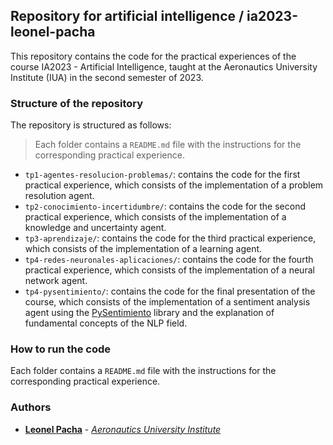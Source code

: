 ## Repository for artificial intelligence / ia2023-leonel-pacha
This repository contains the code for the practical experiences of the course IA2023 - Artificial Intelligence, taught at the Aeronautics University Institute (IUA) in the second semester of 2023.

### Structure of the repository
The repository is structured as follows:
> Each folder contains a `README.md` file with the instructions for the corresponding practical experience.
- `tp1-agentes-resolucion-problemas/`: contains the code for the first practical experience, which consists of the implementation of a problem resolution agent.
- `tp2-conocimiento-incertidumbre/`: contains the code for the second practical experience, which consists of the implementation of a knowledge and uncertainty agent.
- `tp3-aprendizaje/`: contains the code for the third practical experience, which consists of the implementation of a learning agent.
- `tp4-redes-neuronales-aplicaciones/`: contains the code for the fourth practical experience, which consists of the implementation of a neural network agent.
- `tp4-pysentimiento/`: contains the code for the final presentation of the course, which consists of the implementation of a sentiment analysis agent using the 
[PySentimiento](https://github.com/pysentimiento/pysentimiento) library and the explanation of fundamental concepts of the NLP field.

### How to run the code
Each folder contains a `README.md` file with the instructions for the corresponding practical experience.

### Authors
- __[Leonel Pacha](https://github.com/rpacha731)__ - _[Aeronautics University Institute](https://www.iua.edu.ar/)_
